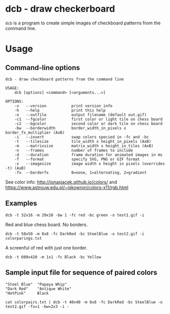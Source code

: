 # dcb - draw checkerboard

`dcb` is a program to create simple images of checkboard patterns from the command line.

# Usage

## Command-line options

```
dcb - draw checkboard patterns from the command line

USAGE:
    dcb [options] <command> [<arguments...>]

OPTIONS:
    -v   --version           print version info
    -h   --help              print this help
    -o   --outfile           output filename (default out.gif)
    -c1  --fgcolor           first color or light tile on chess board
    -c2  --bgcolor           second color or dark tile on chess board
    -bw  --borderwidth       border_width_in_pixels x border_fx_multiplier (AxB)
    -i   --invert            swap colors specied in -fc and -bc
    -t   --tilesize          tile_width x height_in_pixels (AxB)
    -m   --matrixsize        matrix_width x height_in_tiles (AxB)
    -n   --frames            number of frames to include
    -d   --duration          frame duration for animated images in ms
    -f   --format            specify SVG, PNG or GIF format
    -s   --imagesize         image width x height in pixels (overrides -t) (AxB)
    -fx  --borderfx          0=none, 1=alternating, 2=gradient

```
See color info: http://jonasjacek.github.io/colors/ and https://www.astrouw.edu.pl/~jskowron/colors-x11/rgb.html

## Examples

```
dcb -t 32x16 -m 20x10 -bw 1 -fc red -bc green -o test1.gif -i
```

Red and blue chess board. No borders.

```
dcb -t 50x50 -m 8x8 -fc DarkRed -bc SteelBlue -o test2.gif -i colorparings.txt
```

A screenful of red with just one border.
```
dcb -t 600x420 -m 1x1 -fc Black -bc Yellow
```

## Sample input file for sequence of paired colors

```
"Steel Blue"  "Papaya Whip"
"Dark Red"    "Antique White"
"HotPink"     Black
```

```
cat colorpairs.txt | dcb -t 40x40 -m 8x8 -fc DarkRed -bc SteelBlue -o test2.gif -fx=1 -bw=2x3 -i -
```
